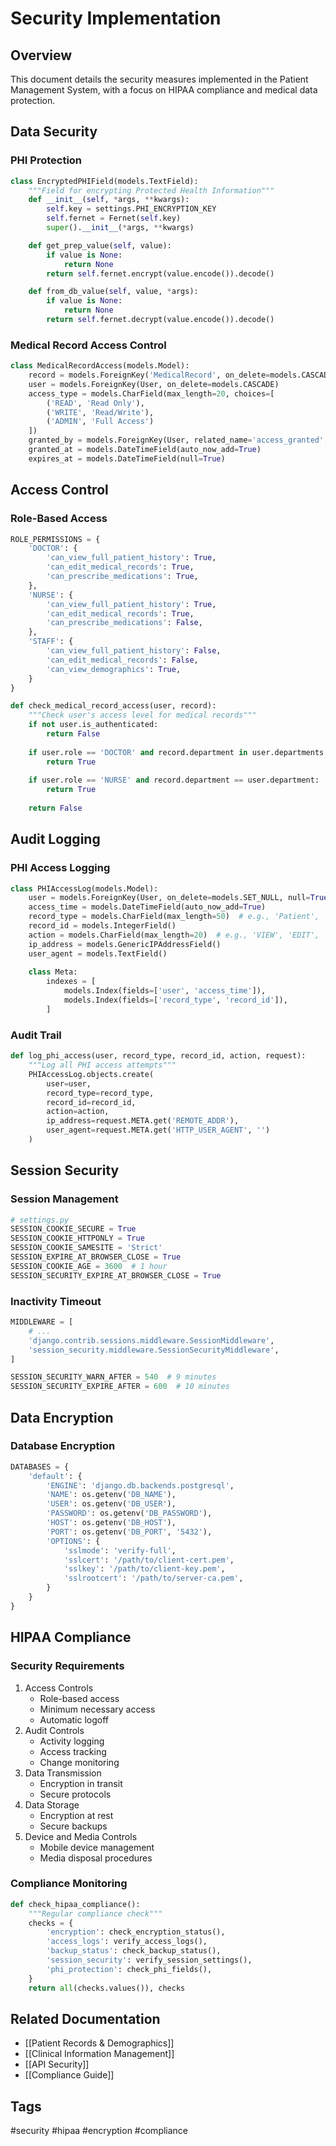 # Security Implementation

## Overview
This document details the security measures implemented in the Patient Management System, with a focus on HIPAA compliance and medical data protection.

## Data Security

### PHI Protection
```python
class EncryptedPHIField(models.TextField):
    """Field for encrypting Protected Health Information"""
    def __init__(self, *args, **kwargs):
        self.key = settings.PHI_ENCRYPTION_KEY
        self.fernet = Fernet(self.key)
        super().__init__(*args, **kwargs)

    def get_prep_value(self, value):
        if value is None:
            return None
        return self.fernet.encrypt(value.encode()).decode()

    def from_db_value(self, value, *args):
        if value is None:
            return None
        return self.fernet.decrypt(value.encode()).decode()
```

### Medical Record Access Control
```python
class MedicalRecordAccess(models.Model):
    record = models.ForeignKey('MedicalRecord', on_delete=models.CASCADE)
    user = models.ForeignKey(User, on_delete=models.CASCADE)
    access_type = models.CharField(max_length=20, choices=[
        ('READ', 'Read Only'),
        ('WRITE', 'Read/Write'),
        ('ADMIN', 'Full Access')
    ])
    granted_by = models.ForeignKey(User, related_name='access_granted', on_delete=models.SET_NULL, null=True)
    granted_at = models.DateTimeField(auto_now_add=True)
    expires_at = models.DateTimeField(null=True)
```

## Access Control

### Role-Based Access
```python
ROLE_PERMISSIONS = {
    'DOCTOR': {
        'can_view_full_patient_history': True,
        'can_edit_medical_records': True,
        'can_prescribe_medications': True,
    },
    'NURSE': {
        'can_view_full_patient_history': True,
        'can_edit_medical_records': True,
        'can_prescribe_medications': False,
    },
    'STAFF': {
        'can_view_full_patient_history': False,
        'can_edit_medical_records': False,
        'can_view_demographics': True,
    }
}

def check_medical_record_access(user, record):
    """Check user's access level for medical records"""
    if not user.is_authenticated:
        return False
    
    if user.role == 'DOCTOR' and record.department in user.departments.all():
        return True
    
    if user.role == 'NURSE' and record.department == user.department:
        return True
    
    return False
```

## Audit Logging

### PHI Access Logging
```python
class PHIAccessLog(models.Model):
    user = models.ForeignKey(User, on_delete=models.SET_NULL, null=True)
    access_time = models.DateTimeField(auto_now_add=True)
    record_type = models.CharField(max_length=50)  # e.g., 'Patient', 'MedicalRecord'
    record_id = models.IntegerField()
    action = models.CharField(max_length=20)  # e.g., 'VIEW', 'EDIT', 'EXPORT'
    ip_address = models.GenericIPAddressField()
    user_agent = models.TextField()
    
    class Meta:
        indexes = [
            models.Index(fields=['user', 'access_time']),
            models.Index(fields=['record_type', 'record_id']),
        ]
```

### Audit Trail
```python
def log_phi_access(user, record_type, record_id, action, request):
    """Log all PHI access attempts"""
    PHIAccessLog.objects.create(
        user=user,
        record_type=record_type,
        record_id=record_id,
        action=action,
        ip_address=request.META.get('REMOTE_ADDR'),
        user_agent=request.META.get('HTTP_USER_AGENT', '')
    )
```

## Session Security

### Session Management
```python
# settings.py
SESSION_COOKIE_SECURE = True
SESSION_COOKIE_HTTPONLY = True
SESSION_COOKIE_SAMESITE = 'Strict'
SESSION_EXPIRE_AT_BROWSER_CLOSE = True
SESSION_COOKIE_AGE = 3600  # 1 hour
SESSION_SECURITY_EXPIRE_AT_BROWSER_CLOSE = True
```

### Inactivity Timeout
```python
MIDDLEWARE = [
    # ...
    'django.contrib.sessions.middleware.SessionMiddleware',
    'session_security.middleware.SessionSecurityMiddleware',
]

SESSION_SECURITY_WARN_AFTER = 540  # 9 minutes
SESSION_SECURITY_EXPIRE_AFTER = 600  # 10 minutes
```

## Data Encryption

### Database Encryption
```python
DATABASES = {
    'default': {
        'ENGINE': 'django.db.backends.postgresql',
        'NAME': os.getenv('DB_NAME'),
        'USER': os.getenv('DB_USER'),
        'PASSWORD': os.getenv('DB_PASSWORD'),
        'HOST': os.getenv('DB_HOST'),
        'PORT': os.getenv('DB_PORT', '5432'),
        'OPTIONS': {
            'sslmode': 'verify-full',
            'sslcert': '/path/to/client-cert.pem',
            'sslkey': '/path/to/client-key.pem',
            'sslrootcert': '/path/to/server-ca.pem',
        }
    }
}
```

## HIPAA Compliance

### Security Requirements
1. Access Controls
   - Role-based access
   - Minimum necessary access
   - Automatic logoff
2. Audit Controls
   - Activity logging
   - Access tracking
   - Change monitoring
3. Data Transmission
   - Encryption in transit
   - Secure protocols
4. Data Storage
   - Encryption at rest
   - Secure backups
5. Device and Media Controls
   - Mobile device management
   - Media disposal procedures

### Compliance Monitoring
```python
def check_hipaa_compliance():
    """Regular compliance check"""
    checks = {
        'encryption': check_encryption_status(),
        'access_logs': verify_access_logs(),
        'backup_status': check_backup_status(),
        'session_security': verify_session_settings(),
        'phi_protection': check_phi_fields(),
    }
    return all(checks.values()), checks
```

## Related Documentation
- [[Patient Records & Demographics]]
- [[Clinical Information Management]]
- [[API Security]]
- [[Compliance Guide]]

## Tags
#security #hipaa #encryption #compliance